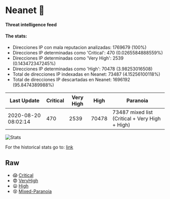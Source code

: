 # Neanet :hocho:
#### Threat intelligence feed
#### The stats:

- Direcciones IP con mala reputacion analizadas: 1769679 (100%)
- Direcciones IP determinadas como 'Critical':  470 (0.0265584888559%)
- Direcciones IP determinadas como 'Very High':  2539 (0.143472347245%)
- Direcciones IP determinadas como 'High':  70478 (3.98253016508)
- Total de direcciones IP indexadas en Neanet:  73487 (4.15256100118%)
- Total de direcciones IP descartadas en Neanet:  1696192 (95.8474389988%)

| Last Update | Critical | Very High | High | Paranoia |
| --- | --- | --- | --- | --- |
| 2020-08-20 08:02:14 | 470 | 2539 | 70478 | 73487 mixed list (Critical + Very High + High)|

![Stats](https://docs.google.com/spreadsheets/d/e/2PACX-1vSnaNMIXVabIpDJjufMlzH7poXnshF3mgd8Is1g9ytUEzVsP5my4Trn8f-xkoLLQ38xpL3HtmUexLo6/pubchart?oid=501124687&format=image)

For the historical stats go to: [link](/stats.csv)
## Raw
- :scream: [Critical](https://raw.githubusercontent.com/JavaGarcia/Neanet/master/blacklists/neanet_critical.txt)
- :fearful: [VeryHigh](https://raw.githubusercontent.com/JavaGarcia/Neanet/master/blacklists/neanet_veryHigh.txtt)
- :frowning: [High](https://raw.githubusercontent.com/JavaGarcia/Neanet/master/blacklists/neanet_high.txt)
- :dizzy_face: [Mixed-Paranoia](https://raw.githubusercontent.com/JavaGarcia/Neanet/master/blacklists/neanet_all.txt)


























































































































































































































































































































